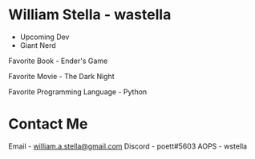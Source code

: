 # William Stella - wastella
* Upcoming Dev 
* Giant Nerd

Favorite Book - Ender's Game

Favorite Movie - The Dark Night

Favorite Programming Language - Python

# Contact Me
Email - william.a.stella@gmail.com
Discord - poett#5603
AOPS - wstella

